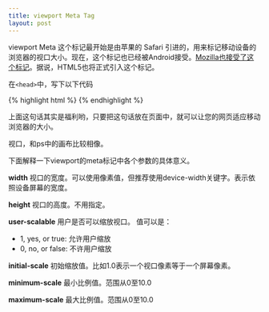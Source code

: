 ```yaml
---
title: viewport Meta Tag
layout: post
---
```


viewport Meta 这个标记最开始是由苹果的 Safari 引进的，用来标记移动设备的浏览器的视口大小。现在，这个标记也已经被Android接受。[Mozilla也接受了这个标记](https://developer.mozilla.org/en-US/docs/Mozilla/Mobile/Viewport_meta_tag)。据说，HTML5也将正式引入这个标记。

在`<head>`中，写下以下代码

{% highlight html %}
<meta name="viewport" content="width=device-width; user-scalable=1;" />
{% endhighlight %}

上面这句话其实是福利哟，只要把这句话放在页面中，就可以让您的网页适应移动浏览器的大小。

视口，和ps中的画布比较相像。
 
下面解释一下viewport的meta标记中各个参数的具体意义。
 
**width**
视口的宽度。可以使用像素值，但推荐使用device-width关键字。表示依照设备屏幕的宽度。
 
**height**
视口的高度。不用指定。
 
**user-scalable**
用户是否可以缩放视口。
值可以是：

 - 1, yes, or true: 允许用户缩放
 - 0, no, or false: 不许用户缩放

**initial-scale**
初始缩放值。比如1.0表示一个视口像素等于一个屏幕像素。

**minimum-scale**
最小比例值。范围从0至10.0
 
**maximum-scale**
最大比例值。范围从0至10.0
